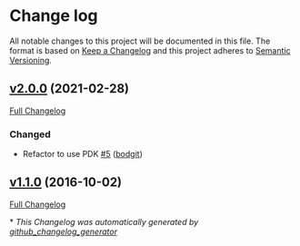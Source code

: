 # Change log

All notable changes to this project will be documented in this file. The format is based on [Keep a Changelog](http://keepachangelog.com/en/1.0.0/) and this project adheres to [Semantic Versioning](http://semver.org).

## [v2.0.0](https://github.com/bodgit/puppet-watchdog/tree/v2.0.0) (2021-02-28)

[Full Changelog](https://github.com/bodgit/puppet-watchdog/compare/v1.1.0...v2.0.0)

### Changed

- Refactor to use PDK [\#5](https://github.com/bodgit/puppet-watchdog/pull/5) ([bodgit](https://github.com/bodgit))

## [v1.1.0](https://github.com/bodgit/puppet-watchdog/tree/v1.1.0) (2016-10-02)

[Full Changelog](https://github.com/bodgit/puppet-watchdog/compare/0358f0a93b142c0f4b457b8c16c7815c34894367...v1.1.0)



\* *This Changelog was automatically generated by [github_changelog_generator](https://github.com/github-changelog-generator/github-changelog-generator)*
